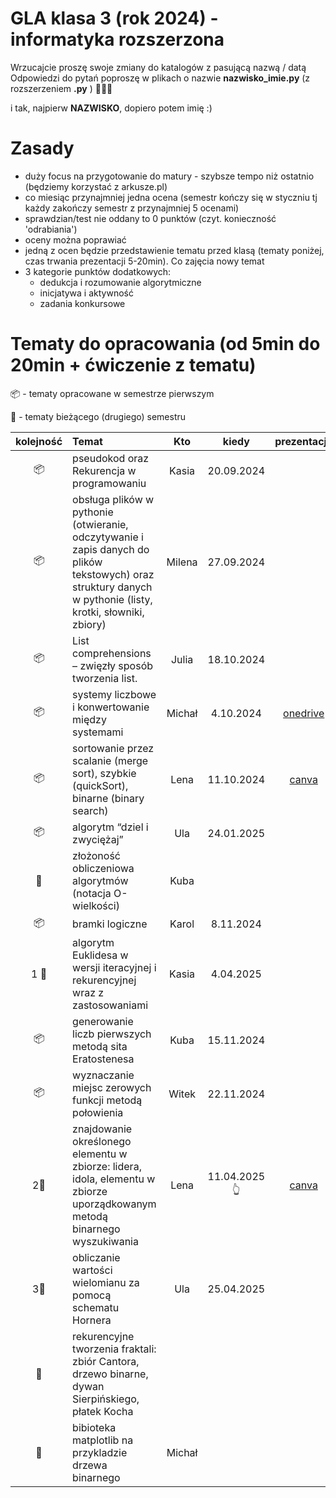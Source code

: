 # GLA klasa 3 (rok 2024) - informatyka rozszerzona 
Wrzucajcie proszę swoje zmiany do katalogów z pasującą nazwą / datą
Odpowiedzi do pytań poproszę w plikach o nazwie **nazwisko_imie.py** (z rozszerzeniem **.py** ) 🐍🐍🐍

i tak, najpierw **NAZWISKO**, dopiero potem imię :)

# Zasady
- duży focus na przygotowanie do matury - szybsze tempo niż ostatnio (będziemy korzystać z arkusze.pl)
- co miesiąc przynajmniej jedna ocena (semestr kończy się w styczniu tj każdy zakończy semestr z przynajmniej 5 ocenami)
- sprawdzian/test nie oddany to 0 punktów (czyt. konieczność 'odrabiania')
- oceny można poprawiać
- jedną z ocen będzie przedstawienie tematu przed klasą (tematy poniżej, czas trwania prezentacji 5-20min). Co zajęcia nowy temat
- 3 kategorie punktów dodatkowych:
    - dedukcja i rozumowanie algorytmiczne
    - inicjatywa i aktywność
    - zadania konkursowe
  
# Tematy do opracowania (od 5min do 20min + ćwiczenie z tematu)

📦 - tematy opracowane w semestrze pierwszym

📌 - tematy bieżącego (drugiego) semestru

| kolejność    | Temat                                                                                                                      | Kto                       | kiedy                            | prezentacja |
| :---:        | :----------------                                                                                                          | :------:                  | :----:                           | :-----:     |
| 📦 | pseudokod oraz Rekurencja w programowaniu                                                                                    |   Kasia                   | 20.09.2024                       |             |
| 📦 | obsługa plików w pythonie (otwieranie, odczytywanie i zapis danych do plików tekstowych) oraz struktury danych w pythonie (listy, krotki, słowniki, zbiory)|    Milena  |  27.09.2024     |             |
| 📦 | List comprehensions – zwięzły sposób tworzenia list.                                                                         |   Julia                   |        18.10.2024                |             |
| 📦 | systemy liczbowe i konwertowanie między systemami                                                                            |   Michał                  |        4.10.2024                 |  [onedrive](https://1drv.ms/p/s!Ahvhmcr-0MY8a0kMlTxvv3C9EAM?e=1avMFs)           |   
| 📦 | sortowanie przez scalanie (merge sort), szybkie (quickSort), binarne (binary search)                                         |   Lena                    |        11.10.2024                |  [canva](https://www.canva.com/design/DAGTFwjdFis/etFXKeiS_rPjNesLSUrepw/view?utm_content=DAGTFwjdFis&utm_campaign=designshare&utm_medium=link&utm_source=editor)           |
| 📦 | algorytm “dziel i zwyciężaj”                                                                                                 |    Ula                    |        24.01.2025                |             |
| 📌 | złożoność obliczeniowa algorytmów (notacja O-wielkości)                                                                      |         Kuba              |                                  |             |
| 📦 | bramki logiczne                                                                                                              |   Karol                   |        8.11.2024                 |             |
| 1 📌 | algorytm Euklidesa w wersji iteracyjnej i rekurencyjnej wraz z zastosowaniami                                              |   Kasia                   |        4.04.2025                 |             |
| 📦 | generowanie liczb pierwszych metodą sita Eratostenesa                                                                        |   Kuba                    |        15.11.2024                |             |
| 📦 | wyznaczanie miejsc zerowych funkcji metodą połowienia                                                                        |   Witek                   |        22.11.2024                |             |
| 2📌 | znajdowanie określonego elementu w zbiorze: lidera, idola, elementu w zbiorze uporządkowanym metodą binarnego wyszukiwania  |   Lena                    |         11.04.2025👆             |  [canva](https://www.canva.com/design/DAGkQgX2fcs/goB2GX18n5G3mqbVbzgxJA/view?utm_content=DAGkQgX2fcs&utm_campaign=designshare&utm_medium=link2&utm_source=uniquelinks&utlId=hde8b604094)        |
| 3📌 | obliczanie wartości wielomianu za pomocą schematu Hornera                                                                   |   Ula                     |         25.04.2025               |             |
| 📌 | rekurencyjne tworzenia fraktali: zbiór Cantora, drzewo binarne, dywan Sierpińskiego, płatek Kocha                            |                           |                                  |             |
| 📌 | bibioteka matplotlib na przykladzie drzewa binarnego                                                                         |  Michał                   |                                  |             |



      
